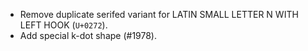 * Remove duplicate serifed variant for LATIN SMALL LETTER N WITH LEFT HOOK (`U+0272`).
* Add special k-dot shape (#1978).
